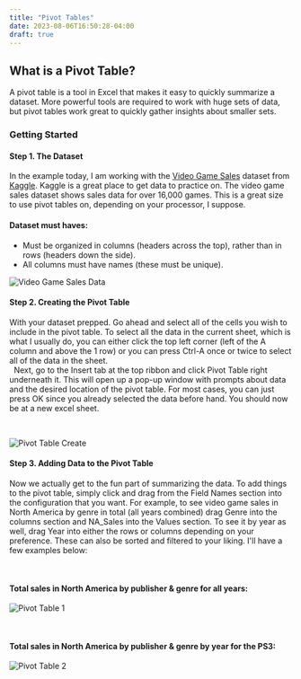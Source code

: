 ```yaml
---
title: "Pivot Tables"
date: 2023-08-06T16:50:28-04:00
draft: true
---
```


## What is a Pivot Table?

A pivot table is a tool in Excel that makes it easy to quickly summarize a dataset. More powerful tools are required to work with huge sets of data, but pivot tables work great to quickly gather insights about smaller sets.

### Getting Started

#### Step 1. The Dataset

In the example today, I am working with the [Video Game Sales](https://www.kaggle.com/datasets/gregorut/videogamesales) dataset from [Kaggle](https://www.kaggle.com). Kaggle is a great place to get data to practice on. The video game sales dataset shows sales data for over 16,000 games. This is a great size to use pivot tables on, depending on your processor, I suppose.  

#### Dataset must haves:
- Must be organized in columns (headers across the top), rather than in rows (headers down the side).
- All columns must have names (these must be unique). 
&nbsp;
&nbsp;
  
![Video Game Sales Data](/vgsalesdataset.png)


#### Step 2. Creating the Pivot Table

With your dataset prepped. Go ahead and select all of the cells you wish to include in the pivot table. To select all the data in the current sheet, which is what I usually do, you can either click the top left corner (left of the A column and above the 1 row) or you can press Ctrl-A once or twice to select all of the data in the sheet.  
&nbsp;
Next, go to the Insert tab at the top ribbon and click Pivot Table right underneath it. This will open up a pop-up window with prompts about data and the desired location of the pivot table. For most cases, you can just press OK since you already selected the data before hand. You should now be at a new excel sheet.

&nbsp;
&nbsp;

![Pivot Table Create](/pivot_table_create.png)

#### Step 3. Adding Data to the Pivot Table

Now we actually get to the fun part of summarizing the data. To add things to the pivot table, simply click and drag from the Field Names section into the configuration that you want. For example, to see video game sales in North America by genre in total (all years combined) drag Genre into the columns section and NA_Sales into the Values section. To see it by year as well, drag Year into either the rows or columns depending on your preference. These can also be sorted and filtered to your liking. I'll have a few examples below:

&nbsp;
&nbsp;

#### Total sales in North America by publisher & genre for all years:
![Pivot Table 1](/pivot_table1.png)


&nbsp;

#### Total sales in North America by publisher & genre by year for the PS3:
![Pivot Table 2](/pivot_table2.png)

